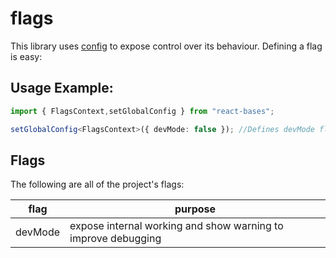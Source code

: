 # flags

This library uses [config](config.md) to expose control over its behaviour. Defining a flag is easy:

## Usage Example:

```ts
import { FlagsContext,setGlobalConfig } from "react-bases";

setGlobalConfig<FlagsContext>({ devMode: false }); //Defines devMode flags as false.  
```


## Flags

The following are all of the project's flags: 

| flag    	| purpose                                                       	|
|---------	|---------------------------------------------------------------	|
| devMode 	| expose internal working and show warning to improve debugging 	|
